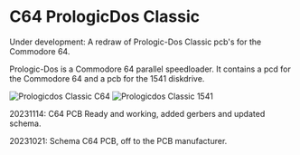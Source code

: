 # C64 PrologicDos Classic
Under development: A redraw of Prologic-Dos Classic pcb's for the Commodore 64.

Prologic-Dos is a Commodore 64 parallel speedloader.
It contains a pcd for the Commodore 64 and a pcb for the 1541 diskdrive.

![Prologicdos Classic C64](https://github.com/The-Spirit/C64_Prologic-Dos_Classic/assets/24958736/c150ad1e-db6c-462c-bafa-ae940cb4de8b)
![Prologicdos Classic 1541](https://github.com/The-Spirit/C64_Prologic-Dos_Classic/assets/24958736/b643a217-8d0e-457b-91dc-37daee4cc12d)


20231114: C64 PCB Ready and working, added gerbers and updated schema.

20231021: Schema C64 PCB, off to the PCB manufacturer.
